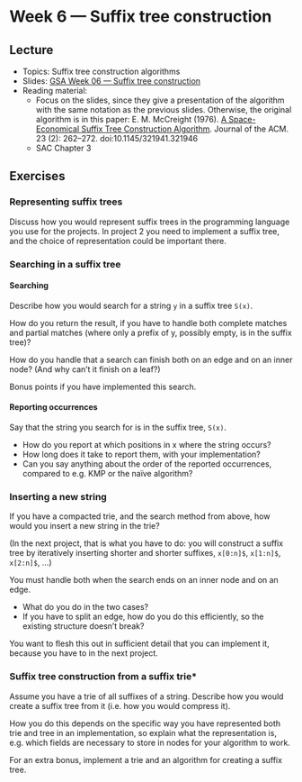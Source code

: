 # Week 6 — Suffix tree construction

## Lecture

* Topics: Suffix tree construction algorithms
* Slides: [GSA Week 06 — Suffix tree construction](../slides/GSA%20Week%2006%20--%20Suffix%20trees%20construction.pdf)
* Reading material:
  * Focus on the slides, since they give a presentation of the algorithm with the same notation as the previous slides. Otherwise, the original algorithm is in this paper: E. M. McCreight (1976). [A Space-Economical Suffix Tree Construction Algorithm](https://dl.acm.org/doi/10.1145/321941.321946). Journal of the ACM. 23 (2): 262–272. doi:10.1145/321941.321946
  * SAC Chapter 3

## Exercises

### Representing suffix trees

Discuss how you would represent suffix trees in the programming language you use for the projects. In project 2 you need to implement a suffix tree, and the choice of representation could be important there.

### Searching in a suffix tree

#### Searching

Describe how you would search for a string `y` in a suffix tree `S(x)`.

How do you return the result, if you have to handle both complete matches and partial matches (where only a prefix of y, possibly empty, is in the suffix tree)?

How do you handle that a search can finish both on an edge and on an inner node? (And why can’t it finish on a leaf?)

Bonus points if you have implemented this search.

#### Reporting occurrences

Say that the string you search for is in the suffix tree, `S(x)`.

* How do you report at which positions in x where the string occurs?
* How long does it take to report them, with your implementation?
* Can you say anything about the order of the reported occurrences, compared to e.g. KMP or the naïve algorithm?

### Inserting a new string

If you have a compacted trie, and the search method from above, how would you insert a new string in the trie?

(In the next project, that is what you have to do: you will construct a suffix tree by iteratively inserting shorter and shorter suffixes, `x[0:n]$`, `x[1:n]$`, `x[2:n]$`, …)

You must handle both when the search ends on an inner node and on an edge.

* What do you do in the two cases?
* If you have to split an edge, how do you do this efficiently, so the existing structure doesn’t break?

You want to flesh this out in sufficient detail that you can implement it, because you have to in the next project.

### Suffix tree construction from a suffix trie\*

Assume you have a trie of all suffixes of a string. Describe how you would create a suffix tree from it (i.e. how you would compress it).

How you do this depends on the specific way you have represented both trie and tree in an implementation, so explain what the representation is, e.g. which fields are necessary to store in nodes for your algorithm to work.

For an extra bonus, implement a trie and an algorithm for creating a suffix tree.

[fasta.python]: https://classroom.github.com/a/3p-4YDEy
[fasta.go]:     https://classroom.github.com/a/w34JR9FD
[fasta.c]:      https://classroom.github.com/a/ljTlT5NO

[fastq.python]: https://classroom.github.com/a/SNorpTI9
[fastq.go]:     https://classroom.github.com/a/6jiC7ED4
[fastq.c]:      https://classroom.github.com/a/F2ywXphR

[sam.python]: https://classroom.github.com/a/bfS1ecIR
[sam.go]:     https://classroom.github.com/a/C9D3A55s
[sam.c]:      https://classroom.github.com/a/a8lzL6Nz

[cigar.python]: https://classroom.github.com/a/8IzKU7c4
[cigar.go]:     https://classroom.github.com/a/E7lgdZbX
[cigar.c]:      https://classroom.github.com/a/QZniBOMN

[border.c]:      https://classroom.github.com/a/t1bzUNuD
[border.go]:     https://classroom.github.com/a/LsL_tdES
[border.python]: https://classroom.github.com/a/a8Igh8ws

[tree.traversal.c]:      https://classroom.github.com/a/sYzQx5sn
[tree.traversal.go]:     https://classroom.github.com/a/xyKOTvu2
[tree.traversal.python]: https://classroom.github.com/a/VKJGqpFE

[radix.sort.python]: https://classroom.github.com/a/1ja1pcoM
[radix.sort.go]:     https://classroom.github.com/a/SaHPc4w7
[radix.sort.c]:      https://classroom.github.com/a/ohYQlbYy

[bwt.python]: https://classroom.github.com/a/2QD5TvYV
[bwt.go]:     https://classroom.github.com/a/vbUZjfns
[bwt.c]:      https://classroom.github.com/a/hBxQ1k2k


